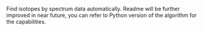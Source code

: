 Find isotopes by spectrum data automatically. Readme will be further improved in near future, you can refer to Python version of the algorithm for the capabilities.
